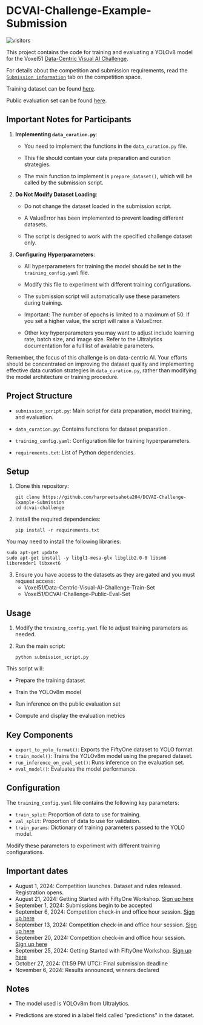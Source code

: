 # DCVAI-Challenge-Example-Submission

![visitors](https://visitor-badge.laobi.icu/badge?page_id=harpreetsahota204.DCVAI-Challenge-Example-Submission)

This project contains the code for training and evaluating a YOLOv8 model for the Voxel51 [Data-Centric Visual AI Challenge](https://huggingface.co/spaces/Voxel51/DataCentricVisualAIChallenge). 

For details about the competition and submission requirements, read the [`Submission information`](https://huggingface.co/spaces/Voxel51/DataCentricVisualAIChallenge) tab on the competition space.

Training dataset can be found [here](https://huggingface.co/datasets/Voxel51/Data-Centric-Visual-AI-Challenge-Train-Set).

Public evaluation set can be found [here](https://huggingface.co/datasets/Voxel51/DCVAI-Challenge-Public-Eval-Set).

## Important Notes for Participants

1. **Implementing `data_curation.py`**: 

   - You need to implement the functions in the `data_curation.py` file. 

   - This file should contain your data preparation and curation strategies.

   - The main function to implement is `prepare_dataset()`, which will be called by the submission script.

2. **Do Not Modify Dataset Loading**:

   - Do not change the dataset loaded in the submission script.

   - A ValueError has been implemented to prevent loading different datasets.

   - The script is designed to work with the specified challenge dataset only.

3. **Configuring Hyperparameters**:

   - All hyperparameters for training the model should be set in the `training_config.yaml` file.

   - Modify this file to experiment with different training configurations.

   - The submission script will automatically use these parameters during training.

   - Important: The number of epochs is limited to a maximum of 50. If you set a higher value, the script will raise a ValueError.

   - Other key hyperparameters you may want to adjust include learning rate, batch size, and image size. Refer to the Ultralytics documentation for a full list of available parameters.

Remember, the focus of this challenge is on data-centric AI. Your efforts should be concentrated on improving the dataset quality and implementing effective data curation strategies in `data_curation.py`, rather than modifying the model architecture or training procedure.

## Project Structure

- `submission_script.py`: Main script for data preparation, model training, and evaluation.

- `data_curation.py`: Contains functions for dataset preparation .

- `training_config.yaml`: Configuration file for training hyperparameters.

- `requirements.txt`: List of Python dependencies.

## Setup

1. Clone this repository:
   ```
   git clone https://github.com/harpreetsahota204/DCVAI-Challenge-Example-Submission
   cd dcvai-challenge
   ```

2. Install the required dependencies:
   ```
   pip install -r requirements.txt
   ```

You may need to install the following libraries:

```
sudo apt-get update
sudo apt-get install -y libgl1-mesa-glx libglib2.0-0 libsm6 libxrender1 libxext6
```

3. Ensure you have access to the datasets as they are gated and you must request access:
   - Voxel51/Data-Centric-Visual-AI-Challenge-Train-Set
   - Voxel51/DCVAI-Challenge-Public-Eval-Set

## Usage

1. Modify the `training_config.yaml` file to adjust training parameters as needed.

2. Run the main script:
   ```
   python submission_script.py
   ```

This script will:

- Prepare the training dataset

- Train the YOLOv8m model

- Run inference on the public evaluation set

- Compute and display the evaluation metrics

## Key Components

- `export_to_yolo_format()`: Exports the FiftyOne dataset to YOLO format.
- `train_model()`: Trains the YOLOv8m model using the prepared dataset.
- `run_inference_on_eval_set()`: Runs inference on the evaluation set.
- `eval_model()`: Evaluates the model performance.

## Configuration

The `training_config.yaml` file contains the following key parameters:

- `train_split`: Proportion of data to use for training.
- `val_split`: Proportion of data to use for validation.
- `train_params`: Dictionary of training parameters passed to the YOLO model.

Modify these parameters to experiment with different training configurations.

## Important dates

- August 1, 2024: Competition launches. Dataset and rules released. Registration opens.
- August 21, 2024: Getting Started with FiftyOne Workshop. [Sign up here](https://voxel51.com/computer-vision-events/getting-started-with-fiftyone-workshop-aug-21-2024/)
- September 1, 2024: Submissions begin to be accepted
- September 6, 2024: Competition check-in and office hour session. [Sign up here](https://us02web.zoom.us/meeting/register/tZAsd-ugqzMoGtTMpM0ALpuq32JOOV6XAmOp#/registration)
- September 13, 2024: Competition check-in and office hour session. [Sign up here](https://us02web.zoom.us/meeting/register/tZAsd-ugqzMoGtTMpM0ALpuq32JOOV6XAmOp#/registration)
- September 20, 2024: Competition check-in and office hour session. [Sign up here](https://us02web.zoom.us/meeting/register/tZAsd-ugqzMoGtTMpM0ALpuq32JOOV6XAmOp#/registration)
- September 25, 2024: Getting Started with FiftyOne Workshop. [Sign up here](https://voxel51.com/computer-vision-events/getting-started-with-fiftyone-workshop-sept-25-2024/)
- October 27, 2024: (11:59 PM UTC): Final submission deadline
- November 6, 2024: Results announced, winners declared



## Notes

- The model used is YOLOv8m from Ultralytics.

- Predictions are stored in a label field called "predictions" in the dataset.

